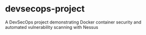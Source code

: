 # devsecops-project
A DevSecOps project demonstrating Docker container security and automated vulnerability scanning with Nessus
